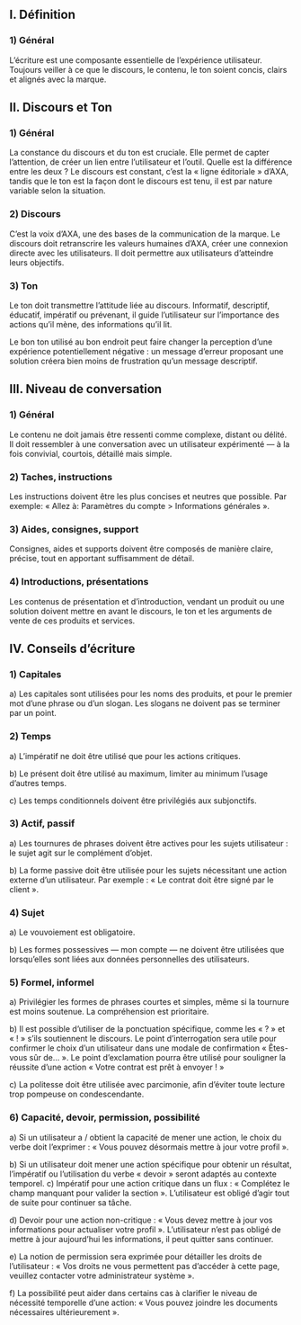 ## I. Définition

### 1) Général

L’écriture est une composante essentielle de l’expérience utilisateur. Toujours veiller à ce que le discours, le contenu, le ton soient concis, clairs et alignés avec la marque.

## II. Discours et Ton

### 1) Général

La constance du discours et du ton est cruciale. Elle permet de capter l’attention, de créer un lien entre l’utilisateur et l’outil. Quelle est la différence entre les deux ? Le discours est constant, c’est la «&nbsp;ligne éditoriale&nbsp;» d’AXA, tandis que le ton est la façon dont le discours est tenu, il est par nature variable selon la situation.

### 2) Discours

C’est la voix d’AXA, une des bases de la communication de la marque. Le discours doit retranscrire les valeurs humaines d’AXA, créer une connexion directe avec les utilisateurs. Il doit permettre aux utilisateurs d’atteindre leurs objectifs.

### 3) Ton

Le ton doit transmettre l’attitude liée au discours. Informatif, descriptif, éducatif, impératif ou prévenant, il guide l’utilisateur sur l’importance des actions qu’il mène, des informations qu’il lit.

Le bon ton utilisé au bon endroit peut faire changer la perception d’une expérience potentiellement négative : un message d’erreur proposant une solution créera bien moins de frustration qu’un message descriptif.

## III. Niveau de conversation

### 1) Général

Le contenu ne doit jamais être ressenti comme complexe, distant ou délité. Il doit ressembler à une conversation avec un utilisateur expérimenté — à la fois convivial, courtois, détaillé mais simple.

### 2) Taches, instructions

Les instructions doivent être les plus concises et neutres que possible. Par exemple: «&nbsp;Allez à: Paramètres du compte > Informations générales&nbsp;».

### 3) Aides, consignes, support

Consignes, aides et supports doivent être composés de manière claire, précise, tout en apportant suffisamment de détail.

### 4) Introductions, présentations

Les contenus de présentation et d’introduction, vendant un produit ou une solution doivent mettre en avant le discours, le ton et les arguments de vente de ces produits et services.

## IV. Conseils d’écriture

### 1) Capitales

a) Les capitales sont utilisées pour les noms des produits, et pour le premier mot d’une phrase ou d’un slogan. Les slogans ne doivent pas se terminer par un point.

### 2) Temps

a) L’impératif ne doit être utilisé que pour les actions critiques.

b) Le présent doit être utilisé au maximum, limiter au minimum l’usage d’autres temps.

c) Les temps conditionnels doivent être privilégiés aux subjonctifs.

### 3) Actif, passif

a) Les tournures de phrases doivent être actives pour les sujets utilisateur : le sujet agit sur le complément d’objet.

b) La forme passive doit être utilisée pour les sujets nécessitant une action externe d’un utilisateur. Par exemple : « Le contrat doit être signé par le client ».

### 4) Sujet

a) Le vouvoiement est obligatoire.

b) Les formes possessives — mon compte — ne doivent être utilisées que lorsqu’elles sont liées aux données personnelles des utilisateurs.

### 5) Formel, informel

a) Privilégier les formes de phrases courtes et simples, même si la tournure est moins soutenue. La compréhension est prioritaire.

b) Il est possible d’utiliser de la ponctuation spécifique, comme les «&nbsp;?&nbsp;» et «&nbsp;!&nbsp;» s’ils soutiennent le discours. Le point d’interrogation sera utile pour confirmer le choix d’un utilisateur dans une modale de confirmation «&nbsp;Êtes-vous sûr de…&nbsp;». Le point d’exclamation pourra être utilisé pour souligner la réussite d’une action «&nbsp;Votre contrat est prêt à envoyer !&nbsp;»

c) La politesse doit être utilisée avec parcimonie, afin d’éviter toute lecture trop pompeuse on condescendante.

### 6) Capacité, devoir, permission, possibilité

a) Si un utilisateur a&nbsp;/&nbsp;obtient la capacité de mener une action, le choix du verbe doit l’exprimer&nbsp;: «&nbsp;Vous pouvez désormais mettre à jour votre profil&nbsp;».

b) Si un utilisateur doit mener une action spécifique pour obtenir un résultat, l’impératif ou l’utilisation du verbe « devoir » seront adaptés au contexte temporel.
c) Impératif pour une action critique dans un flux&nbsp;: «&nbsp;Complétez le champ manquant pour valider la section&nbsp;». L’utilisateur est obligé d’agir tout de suite pour continuer sa tâche.

d) Devoir pour une action non-critique : « Vous devez mettre à jour vos informations pour actualiser votre profil ». L’utilisateur n’est pas obligé de mettre à jour aujourd’hui les informations, il peut quitter sans continuer.

e) La notion de permission sera exprimée pour détailler les droits de l’utilisateur : « Vos droits ne vous permettent pas d’accéder à cette page, veuillez contacter votre administrateur système ».

f) La possibilité peut aider dans certains cas à clarifier le niveau de nécessité temporelle d’une action: « Vous pouvez joindre les documents nécessaires ultérieurement ».
